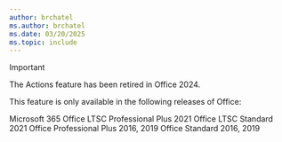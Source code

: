 ```yaml
---
author: brchatel    
ms.author: brchatel
ms.date: 03/20/2025
ms.topic: include
---
```


> [!IMPORTANT]
> The Actions feature has been retired in Office 2024. 
>
> This feature is only available in the following releases of Office:
>
> Microsoft 365
> Office LTSC Professional Plus 2021
> Office LTSC Standard 2021
> Office Professional Plus 2016, 2019​​​​​​​
> Office Standard 2016, 2019